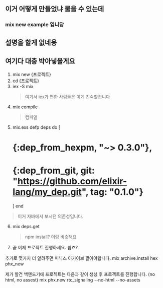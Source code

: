 ## 이거 어떻게 만들었냐 물을 수 있는데
### mix new example 입니당

## 설명을 할게 없네용
## 여기다 대충 박아넣을게요


1. mix new {프로젝트}
2. cd {프로젝트}
3. iex -S mix
    > 여기서 iex가 편한 사람들은 이게 친숙할겁니다
4. mix compile
    > 컴파일
5. mix.exs
      defp deps do
    [
      # {:dep_from_hexpm, "~> 0.3.0"},
      # {:dep_from_git, git: "https://github.com/elixir-lang/my_dep.git", tag: "0.1.0"}
    ]
  end

  > 이거 자바에서 보시던 의존성입니다.
6. mix deps.get
    > npm install? 이랑 비슷해요
7. 끝 이제 프로젝트 진행하세요. 쉽죠?


추가로 몇가지 더 알려주면 피닉스 아카이브 깔아야합니다.
mix archive.install hex phx_new

제가 할건 백엔드기에 프로젝트는 다음과 같이 생성 후 프로젝트를 진행합니다. (no html, no assest)
mix phx.new rtc_signaling --no-html --no-assets